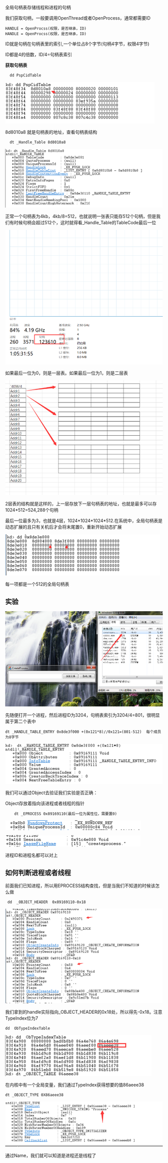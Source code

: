 全局句柄表存储线程和进程的句柄

我们获取句柄，一般要调用OpenThread或者OpenProcess，通常都需要ID

    HANDLE = OpenProcss(权限，是否继承，ID)
    HANDLE = OpenProcss(权限，是否继承，ID)

ID就是句柄在句柄表里的索引,一个单位占8个字节(句柄4字节，权限4字节)

ID都是4的倍数，ID/4=句柄表索引

**获取句柄表**

      dd PspCidTable

![](https://raw.githubusercontent.com/Whitebird0/tuchuang/main/QQ%E6%88%AA%E5%9B%BE20220123002017.png)

8d8010a8 就是句柄表的地址，查看句柄表结构

      dt _Handle_Table 8d8010a8 

![](https://raw.githubusercontent.com/Whitebird0/tuchuang/main/QQ%E6%88%AA%E5%9B%BE20220123002135.png)

正常一个句柄表为4kb，4kb/8=512，也就说明一张表只能存512个句柄，但是我们有时候句柄会超过512个，这时就得看_Handle_Table的TableCode最后一位

![](https://raw.githubusercontent.com/Whitebird0/tuchuang/main/QQ%E6%88%AA%E5%9B%BE20220123002606.png)

如果最后一位为0，则是一层表。如果最后一位为1，则是二层表 

![](https://raw.githubusercontent.com/Whitebird0/tuchuang/main/QQ%E6%88%AA%E5%9B%BE20220123002819.png)

2层表的结构就是这样的，上一层存放下一层句柄表的地址，也就是最多可以存1024\*512=524,288个句柄

最后一位最多为3，也就是4层，1024\*1024\*1024\*512.在系统中，全局句柄表是动态扩展的且只有关机后才会将末尾置0，重新开始动态扩展

![](https://raw.githubusercontent.com/Whitebird0/tuchuang/main/QQ%E6%88%AA%E5%9B%BE20220123003516.png)

每一项都是一个512的全局句柄表

实验
---

![](https://raw.githubusercontent.com/Whitebird0/tuchuang/main/QQ%E6%88%AA%E5%9B%BE20220123004056.png)

先随便打开一个进程，然后进程ID为3204，句柄表索引为3204/4=801，很明显属于第二个表中

    dt _HANDLE_TABLE_ENTRY 0x8de3f000 +(0x121*8)//0x121=(801-512)  每个成员为8字节
     
![](https://raw.githubusercontent.com/Whitebird0/tuchuang/main/QQ%E6%88%AA%E5%9B%BE20220123004421.png)

我们可以通过Object去验证我们实验是否正确：

Object存放着指向该进程或者线程的指针

        dt _EPROCESS 0x89169110(最后一位为属性位，需要置0)
        
![](https://raw.githubusercontent.com/Whitebird0/tuchuang/main/QQ%E6%88%AA%E5%9B%BE20220123004604.png)

![](https://raw.githubusercontent.com/Whitebird0/tuchuang/main/QQ%E6%88%AA%E5%9B%BE20220123004619.png)

进程ID和进程名都可以对上

如何判断进程或者线程
---

前面我们已知进程，所以用EPROCESS结构查找，但是当我们不知道的时候该怎么做
  
     dd  _OBJECT_HEADER  0x89169110-0x18
    
![](https://raw.githubusercontent.com/Whitebird0/tuchuang/main/QQ%E6%88%AA%E5%9B%BE20220123005912.png)

我们拿到的handle实际指向_OBJECT_HEADER的0x18处，所以得先-0x18。注意TypeIndex位为7

    dd  ObTypeIndexTable

![](https://raw.githubusercontent.com/Whitebird0/tuchuang/main/QQ%E6%88%AA%E5%9B%BE20220123010033.png)

在内核中有一个全局变量，我们通过TypeIndex获得想要的值86aeee38

    dt _OBJECT_TYPE 0X86aeee38

 ![](https://raw.githubusercontent.com/Whitebird0/tuchuang/main/QQ%E6%88%AA%E5%9B%BE20220123010225.png)
 
 通过Name，我们就可以知道是进程还是线程了
 


    
    
  
